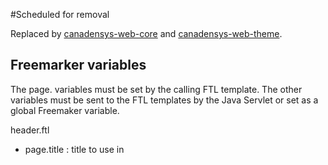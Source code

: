 #Scheduled for removal

Replaced by [canadensys-web-core](https://github.com/Canadensys/canadensys-web-core) and [canadensys-web-theme](https://github.com/Canadensys/canadensys-web-theme).


Freemarker variables
--------------------
The page. variables must be set by the calling FTL template.
The other variables must be sent to the FTL templates by the Java Servlet or set as a global Freemaker variable.

header.ftl
* page.title : title to use in <title> tag
* page.cssScreenPrintList : Freemarker sequence of CSS to include as media="screen,print" 
* page.cssList : Freemarker sequence of CSS to include as media="screen"
* page.cssPrintList : Freemarker sequence of CSS to include as media="print"
* page.prefetchList : dns-prefetch and prefetch tags
* gaAccount : Google Analytics account
* gaSiteVerification : Google Analytics site verification

canadensys-header.ftl
* URLHelper : reference to net.canadensys.web.FreemarkerURLHelper
* userMessageKey : key(in the project language resource) pointing to a message to display to the user. This message will be shown on all pages.

footer.ftl
* page.javaScriptIncludeList : Java Script file(s) to include
* page.javaScriptSetupCallList : Java Script initialization function(s) to call
* page.jQueryJavaScriptSetupCallList : Java Script function(s) to call at jQuery initialization (inside $(document).ready(...))
* footerAdditionalInfoKey : key(in the project language resource) pointing to some text to add in the footer. This is currently limited to one text item.
* footerAdditionalInfoParamKey : name of a variable that would hold a value to be used with `footerAdditionalInfoKey` when this latter includes the {0} notation.

global-functions.ftl
* function formatFileInclude : format a file name for minified and/or versioned files

error/404.ft
* Canadensys 404 page
